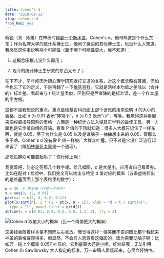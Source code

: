 ```yaml
---
title: Cohen's d
date: '2018-02-12'
slug: cohen-s-d
from_Rmd: yes
---
```


蔡锐（真 · 师弟）在审稿时[碰到一个新术语](https://github.com/cosname/cosx.org/pull/702#discussion_r166810024)，Cohen's d。他母鸡这是个什么东东；作为名牌大学的统计系博士生，他问了身边的其他博士生，也没什么人知道。我感觉这件事说明两个可能性（至于哪个可能性更大，我不知道）：

1. 这概念压根儿没什么卵用；

1. 现今的统计博士生研究的东西太专了；

在下不才，早年间因为跟心理学研究者打交道的关系，对这个概念略有耳闻，但如今也忘了它的定义，于是再翻了一下[维基百科](https://en.wikipedia.org/wiki/Effect_size#Cohen's_d)。它就是两样本均值之差除以（合并的）标准差。看起来与 t 统计量类似，区别只是后者除的是标准误，差一个样本量的平方根。

这都不是我想说的重点。重点是维基百科页面上那个该死的用来说明 d 的大小的表格，比如 d 为 0.01 表示“非常小”，d 为 0.2 表示“小”，等等。我觉得这种看起来像权威指导原则的表格一方面是一种统计方法入侵其它学科的最佳工具，另一方面也是它作茧自缚的开端。看看 P 值的下场就知道：很多人大概只记住了一样东西，就是 0.05，至于为什么是 0.05 以及是谁脑子一抽抽想出来的 0.05，管那么多干啥。Cohen's d 没有像 P 值一样被广大群众吐槽，只不过是它没广泛流行起来罢了（跟[胡林翼死太早](/cn/2018/01/eight-legged-essay/)是一个道理）。

那吃瓜群众可能要起哄了：你行你上啊！

我觉着吧，何必定死那几个数字呢。给几幅图，d 是大是小，应用者自己看着办。比如在配对 t 检验中，我们完全可以给出与特定 d 值对应的概率（五条虚线标出的是维基页面上那个表格里的数字）：


```r
n = 30  # 样本量（只是一个例子）
x = seq(0, 12, 0.01)
par(mar = c(4, 4, 0.2, 0.1))
plot(x/sqrt(n), 2 * (1 - pt(x, n - 1)), xlab = "d = t / sqrt(n)", 
  type = "l", panel.first = grid())
abline(v = c(0.01, 0.2, 0.5, 0.8, 1.2, 2), lty = 2)
```

![Cohen d 取值大小的概率（比一个阈值更大的概率）](https://assets.yihui.org/figures/cn/2018-02-12-cohen-s-d/cohen-t-1.png)

这条线会随着样本量不同而左右收放。我觉得这样一幅笑而不语的图比那个看起来神圣的表格客观得多，但显然，不会有人愿意看这幅图的，因为需要动脑子啊：比如万一碰上个概率 0.057 神马的，它到底算大还是小呢，好纠结哦；无法引用 Cohen 和 Sawilowsky 大人指定的标准，万一审稿人质疑起来，心里会好怕怕。
